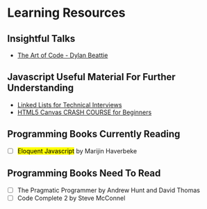 # Learning Resources

## Insightful Talks
- [The Art of Code - Dylan Beattie](https://youtu.be/6avJHaC3C2U)


## Javascript Useful Material For Further Understanding
- [Linked Lists for Technical Interviews](https://www.youtube.com/watch?v=Hj_rA0dhr2I)
- [HTML5 Canvas CRASH COURSE for Beginners](https://www.youtube.com/watch?v=Yvz_axxWG4Y&list=PLYElE_rzEw_v8TXJ_ITSSBP_ypUKfQ7K-&index=1)

## Programming Books Currently Reading 
- [ ] <mark>Eloquent Javascript</mark> by Marijin Haverbeke


## Programming Books Need To Read
- [ ] The Pragmatic Programmer by Andrew Hunt and David Thomas
- [ ] Code Complete 2 by Steve McConnel